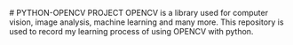 #   P Y T H O N - O P E N C V   P R O J E C T 
 O P E N C V   i s   a   l i b r a r y   u s e d   f o r   c o m p u t e r   v i s i o n ,   i m a g e   a n a l y s i s ,   m a c h i n e   l e a r n i n g   a n d   m a n y   m o r e .   T h i s   r e p o s i t o r y   i s   u s e d   t o   r e c o r d   m y   l e a r n i n g   p r o c e s s   o f   u s i n g   O P E N C V   w i t h   p y t h o n . 
 